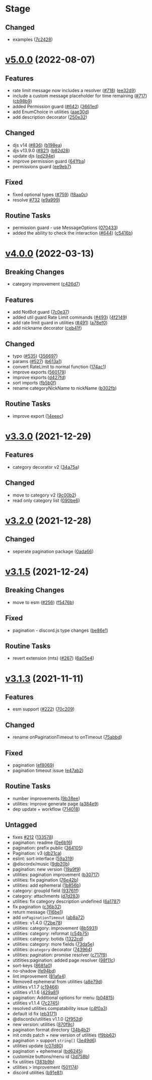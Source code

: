 # Stage

## Changed

- examples ([7c2428](https://github.com/discordx-ts/discordx/commit/7c24288c5c3fd4533b90c92ed87a8bc2b8d3fb4c))

# [v5.0.0](https://github.com/discordx-ts/discordx/releases/tag/u-v5.0.0) (2022-08-07)

## Features

- rate limit message now includes a resolver ([#718](https://github.com/discordx-ts/discordx/issues/718)) ([ee32d9](https://github.com/discordx-ts/discordx/commit/ee32d9d21378e2d5023e59383a4d25610eab7fe9))
- include a custom message placeholder for time remaining ([#717](https://github.com/discordx-ts/discordx/issues/717)) ([cb98b9](https://github.com/discordx-ts/discordx/commit/cb98b9415e532883a2d83645b967f5a6a4a1084a))
- added Permission guard ([#642](https://github.com/discordx-ts/discordx/issues/642)) ([3661ed](https://github.com/discordx-ts/discordx/commit/3661ed15a3e229f913858a66fbccfca06df51717))
- add EnumChoice in utilities ([aae30d](https://github.com/discordx-ts/discordx/commit/aae30d1f262694b3aa084c21ce757be8afa0b85c))
- add description decorator ([250e32](https://github.com/discordx-ts/discordx/commit/250e32bca8050b0b28d9c86aee15048bbb7d859f))

## Changed

- djs v14 ([#836](https://github.com/discordx-ts/discordx/issues/836)) ([b198ea](https://github.com/discordx-ts/discordx/commit/b198ea53ee7a64a8c5e5a1fb19c23a27a4734de6))
- djs v13.9.0 ([#821](https://github.com/discordx-ts/discordx/issues/821)) ([b82d28](https://github.com/discordx-ts/discordx/commit/b82d28fcedb7687ff5364e0154307ee9855f646e))
- update djs ([ed294e](https://github.com/discordx-ts/discordx/commit/ed294e3e588ac2c5095011bc2760f463da426265))
- improve permission guard ([641fba](https://github.com/discordx-ts/discordx/commit/641fba58183f6d84e94878f5e44980a899f3cb04))
- permissions guard ([ee9eb7](https://github.com/discordx-ts/discordx/commit/ee9eb75cbc7f42c068c08afe157545c8d20bf00e))

## Fixed

- fixed optional types ([#759](https://github.com/discordx-ts/discordx/issues/759)) ([f8aa0c](https://github.com/discordx-ts/discordx/commit/f8aa0cab5dd96b6955f9d9b35337168d50747629))
- resolve [#732](https://github.com/discordx-ts/discordx/issues/732) ([e9a999](https://github.com/discordx-ts/discordx/commit/e9a9992e9b204e1419e508ef8630851632e64b20))

## Routine Tasks

- permission guard - use MessageOptions ([070433](https://github.com/discordx-ts/discordx/commit/07043351fee7f06b85b9a51da23257ed215bfbe9))
- added the ability to check the interaction ([#644](https://github.com/discordx-ts/discordx/issues/644)) ([c5416b](https://github.com/discordx-ts/discordx/commit/c5416b38ffcee1ba7b888adc8e7d515dd31ffdc0))

# [v4.0.0](https://github.com/discordx-ts/discordx/releases/tag/u-v4.0.0) (2022-03-13)

## Breaking Changes

- category improvement ([c426d7](https://github.com/discordx-ts/discordx/commit/c426d7c65f7dbafd7483a377d04f63ee501877b5))

## Features

- add NotBot guard ([7c0e37](https://github.com/discordx-ts/discordx/commit/7c0e371aae9bb8563da2b1e9b17fa791a4661ec5))
- added util guard Rate Limit commands ([#493](https://github.com/discordx-ts/discordx/issues/493)) ([4f2149](https://github.com/discordx-ts/discordx/commit/4f2149979acde4e6a3c826888e1e03776d59e3bf))
- add rate limit guard in utilities ([#491](https://github.com/discordx-ts/discordx/issues/491)) ([a78ef0](https://github.com/discordx-ts/discordx/commit/a78ef08f90b2075efe967ca6b5900984976398e9))
- add nickname decorator ([ceb41f](https://github.com/discordx-ts/discordx/commit/ceb41f089b4e7a075e00ca47ce5bb97599496c57))

## Changed

- typo ([#535](https://github.com/discordx-ts/discordx/issues/535)) ([356697](https://github.com/discordx-ts/discordx/commit/356697e0af3e8db832d80d38d671f7e75eae68aa))
- params ([#527](https://github.com/discordx-ts/discordx/issues/527)) ([b613a1](https://github.com/discordx-ts/discordx/commit/b613a1dc806cefb272e8f0ae19f82d7dc137ab9e))
- convert RateLimit to normal function ([174ac1](https://github.com/discordx-ts/discordx/commit/174ac11fdb693a60f24c7bed697bc9be6b6db871))
- improve exports ([560179](https://github.com/discordx-ts/discordx/commit/560179da5d6162693045d82bc48398dcd60387dc))
- improve exports ([d427fd](https://github.com/discordx-ts/discordx/commit/d427fd72113ea1c7c4498eeb00d6942471c8e8bf))
- sort imports ([fb5b0f](https://github.com/discordx-ts/discordx/commit/fb5b0f82661313a4e9e6638db71670a7fb524ac2))
- rename categoryNickName to nickName ([b302fb](https://github.com/discordx-ts/discordx/commit/b302fbe678637f3259290db1db4d0ca3ccbd3918))

## Routine Tasks

- improve export ([14eeec](https://github.com/discordx-ts/discordx/commit/14eeecac9877717623beda82e6912584a86346fa))

# [v3.3.0](https://github.com/discordx-ts/discordx/releases/tag/u-v3.3.0) (2021-12-29)

## Features

- category decorator v2 ([34a75a](https://github.com/discordx-ts/discordx/commit/34a75a07024b9e416a5b729333b91ea532c57c44))

## Changed

- move to category v2 ([9c00b2](https://github.com/discordx-ts/discordx/commit/9c00b26250b5796bcdf3a076f6cf789aadd72093))
- read only category list ([090be6](https://github.com/discordx-ts/discordx/commit/090be6bf8852c6526d574788a60114a51ac06087))

# [v3.2.0](https://github.com/discordx-ts/discordx/releases/tag/u-v3.2.0) (2021-12-28)

## Changed

- seperate pagination package ([0ada66](https://github.com/discordx-ts/discordx/commit/0ada665c21ce59b25ad28ed12e44fd44ebb45a45))

# [v3.1.5](https://github.com/discordx-ts/discordx/releases/tag/u-v3.1.5) (2021-12-24)

## Breaking Changes

- move to esm ([#256](https://github.com/discordx-ts/discordx/issues/256)) ([f5476b](https://github.com/discordx-ts/discordx/commit/f5476b61ab5a9f7b1cfb6f3593f7efe14c1ed424))

## Fixed

- pagination - discord.js type changes ([be86e1](https://github.com/discordx-ts/discordx/commit/be86e18b5cd986dba8998292e775c7cb74dcc399))

## Routine Tasks

- revert extension (mts) ([#267](https://github.com/discordx-ts/discordx/issues/267)) ([6a05e4](https://github.com/discordx-ts/discordx/commit/6a05e4ab5e94e57d1c28641eaff17eca81885a06))

# [v3.1.3](https://github.com/discordx-ts/discordx/releases/tag/u-v3.1.3) (2021-11-11)

## Features

- esm support ([#222](https://github.com/discordx-ts/discordx/issues/222)) ([70c209](https://github.com/discordx-ts/discordx/commit/70c209b967b9786ce0b4caf1762a7e05163bda0c))

## Changed

- rename onPaginationTimeout to onTimeout ([75abbd](https://github.com/discordx-ts/discordx/commit/75abbd84b02cf5ac1d60ee74a6550093380c1856))

## Fixed

- pagination ([ef8069](https://github.com/discordx-ts/discordx/commit/ef80694c5648810bc61dc64a40ee1b0d7c93df74))
- pagination timeout issue ([e47ab2](https://github.com/discordx-ts/discordx/commit/e47ab21aa20dd12a84a00acca10abe3e0020bb67))

## Routine Tasks

- number improvements ([9b38ee](https://github.com/discordx-ts/discordx/commit/9b38eed20236075a962aa2cfb1c22adff1060a2f))
- utilities: improve generate page ([a384e9](https://github.com/discordx-ts/discordx/commit/a384e9be043769a82a0b92f3431a02659f4e8788))
- dep update + workflow ([714018](https://github.com/discordx-ts/discordx/commit/714018c53171bede794c91815c48b0b429682c9d))

## Untagged

- fixes [#212](https://github.com/discordx-ts/discordx/issues/212) ([133578](https://github.com/discordx-ts/discordx/commit/133578ec807b3c0302476b5c388b3e3b34a4c77c))
- pagination: readme ([0e6b16](https://github.com/discordx-ts/discordx/commit/0e6b16cda97ad57ba8245815d9658979789f0165))
- pagination: prefix public ([364105](https://github.com/discordx-ts/discordx/commit/364105e743b42190004f61c36a9ed7ff80b96742))
- Pagination: v3 ([db21ca](https://github.com/discordx-ts/discordx/commit/db21ca1a1df1595aa683f645f68d498479330d1d))
- eslint: sort interface ([59a319](https://github.com/discordx-ts/discordx/commit/59a319e48296fb3bf30ecf242c5e8dfde2a245a5))
- @discordx/music ([9db20b](https://github.com/discordx-ts/discordx/commit/9db20b4095097cd5fc63fc0c2002b9eb6e6db9d4))
- pagination: new version ([19a9f9](https://github.com/discordx-ts/discordx/commit/19a9f99ab5c155b3c234d32742afbcd9dd2b3841))
- utilities: pagination improvement ([b30717](https://github.com/discordx-ts/discordx/commit/b30717386e020d29c3f144bc2cb71af17cd88bb6))
- utilities: fix pagination ([76e42b](https://github.com/discordx-ts/discordx/commit/76e42ba8cb227edb34370e93c2e8acdf61b94817))
- utilities: add ephemeral ([1b856b](https://github.com/discordx-ts/discordx/commit/1b856b6695c7bce06d60dfe40ea509db3b80b2fa))
- category: groupId field ([93761f](https://github.com/discordx-ts/discordx/commit/93761f557cb6ecfbd9891db0fa83de48713a5a10))
- category: attachments ([d7d283](https://github.com/discordx-ts/discordx/commit/d7d283a4af9add1d53904609076dc6db7c459272))
- utilities: fix category description undefined ([6a1787](https://github.com/discordx-ts/discordx/commit/6a1787ddb2158b9b5171d24862dc78df335bc4fc))
- fix pagination ([c36b32](https://github.com/discordx-ts/discordx/commit/c36b328c5374b582b7de9f97fd171f7876030fdc))
- return message ([116be1](https://github.com/discordx-ts/discordx/commit/116be1bc76165114eb52b71df476aff34cadcd27))
- add `onPaginationTimeout` ([ab8a72](https://github.com/discordx-ts/discordx/commit/ab8a72c7b97c53d31e5d40d9c4eec94e7922badf))
- utilities: v1.4.0 ([72be78](https://github.com/discordx-ts/discordx/commit/72be785db2e2e292e8de6bbf3aec9f0ce551cffe))
- utilities: category: improvement ([8b5931](https://github.com/discordx-ts/discordx/commit/8b59312f522d5c20d3593d6d3e4d8d9ca475b9d1))
- utilities: category: reformat ([c54b75](https://github.com/discordx-ts/discordx/commit/c54b75d83c2fc868bec4c985f777a05725e266d4))
- utilities: category: botids ([1322cd](https://github.com/discordx-ts/discordx/commit/1322cdff702ed73c8addab198f0ae83b20875859))
- utilities: category: more fields ([73da5e](https://github.com/discordx-ts/discordx/commit/73da5ef8c226bfb5c7d5a52b464ce99665bb1c1b))
- utilities: `@category` decorator ([743964](https://github.com/discordx-ts/discordx/commit/74396465a0af3af158bd747cf4627aef052488be))
- utilities: pagination: promise resolver ([c717f9](https://github.com/discordx-ts/discordx/commit/c717f9a6a431a444cc6e55092e59b45c515836d1))
- utitlities:pagination: added page resolver ([98f11c](https://github.com/discordx-ts/discordx/commit/98f11c5d2964dab93306544af5bb94ea683573ae))
- sort-keys ([8681a0](https://github.com/discordx-ts/discordx/commit/8681a01b2bb953937b3610e62346d0bcfd61871d))
- no-shadow ([fe94bd](https://github.com/discordx-ts/discordx/commit/fe94bd14109d51f6b226dd8303d799cc78352765))
- lint improvement ([81afa4](https://github.com/discordx-ts/discordx/commit/81afa456b3f4afa98f44267d999f68a853c20504))
- Removed ephemeral from utilities ([a8e79d](https://github.com/discordx-ts/discordx/commit/a8e79dff9138d2d449a67e2a12d7ec9ec227acec))
- utilities v1.1.7 ([c19466](https://github.com/discordx-ts/discordx/commit/c19466a5d3dce9fab942080a092c06d098ed99ea))
- utilities v1.1.6 ([429a81](https://github.com/discordx-ts/discordx/commit/429a816b8c88cb9730afda84ea6a6da22a6cc9df))
- pagination: Additional options for menu ([b04815](https://github.com/discordx-ts/discordx/commit/b04815c9402b853d2e35e70fb167dcdd50f6a96d))
- utilities v1.1.4 ([7c2745](https://github.com/discordx-ts/discordx/commit/7c2745f202f74dd211b12f448d07abcee987960f))
- resolved utilities compatability issue ([c4f0a3](https://github.com/discordx-ts/discordx/commit/c4f0a365970ea71efcf1f430905572ccb233a005))
- default id fix ([eb3171](https://github.com/discordx-ts/discordx/commit/eb31718c13049ab90914890925b21419d3f2afe4))
- @discordx/utilities v1.1.0 ([2f952d](https://github.com/discordx-ts/discordx/commit/2f952ddddb742ce7d4bc6dbebbd43b37b9d55a66))
- new version: utilities ([870f9c](https://github.com/discordx-ts/discordx/commit/870f9c0b5c69883867da144e07fb81846cebfe77))
- pagination format directory ([34b4b2](https://github.com/discordx-ts/discordx/commit/34b4b2b6a901031b37de47a6b1a748ef9750e1f4))
- init cmds patch + new version of utilities ([f9bb62](https://github.com/discordx-ts/discordx/commit/f9bb62320147bc886deea8e576798f0063e698b3))
- pagination > support `string[]` ([3e49d6](https://github.com/discordx-ts/discordx/commit/3e49d694dcabd8167a16ef378f550eff77eb930c))
- utilities update ([c07d80](https://github.com/discordx-ts/discordx/commit/c07d80439badc70fa4e1d673c61aaf3787587243))
- pagination + ephemeral ([bd6245](https://github.com/discordx-ts/discordx/commit/bd62455e1733e75a3dacd08e7b7578b94e04bb4e))
- customize buttons/menu id ([3d758b](https://github.com/discordx-ts/discordx/commit/3d758b8e48aae0bd5cd6abec51a2505b4ebc049a))
- fix utilities ([383b9b](https://github.com/discordx-ts/discordx/commit/383b9ba3c5345da004a72d2e28d94cbbcaa30217))
- utilities > improvement ([501174](https://github.com/discordx-ts/discordx/commit/501174a6812032353bc70a30c8a3f7ff0b1338a6))
- discord utilities ([b91e81](https://github.com/discordx-ts/discordx/commit/b91e814cfa81f7999dc0fa3111216d01e49d05ee))

